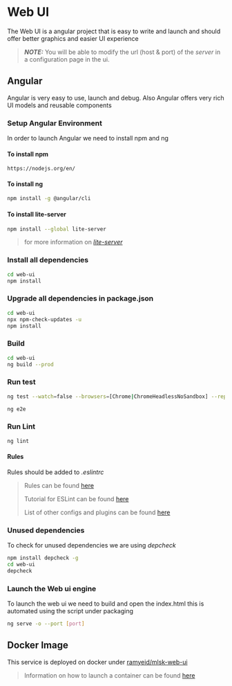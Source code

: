 # Web UI

The Web UI is a angular project that is easy to write and launch and should offer better graphics and easier UI experience

> **_NOTE:_**  You will be able to modify the url (host & port) of the *server* in a configuration page in the ui.

## Angular

Angular is very easy to use, launch and debug.
Also Angular offers very rich UI models and reusable components

### Setup Angular Environment

In order to launch Angular we need to install npm and ng

#### To install npm

```text
https://nodejs.org/en/
```

#### To install ng

```bash
npm install -g @angular/cli
```

#### To install lite-server

```bash
npm install --global lite-server
```

> for more information on [_lite-server_](https://www.npmjs.com/package/lite-server)

### Install all dependencies

```bash
cd web-ui
npm install
```

### Upgrade all dependencies in package.json

```bash
cd web-ui
npx npm-check-updates -u
npm install
```

### Build

```bash
cd web-ui
ng build --prod
```

### Run test

```bash
ng test --watch=false --browsers=[Chrome|ChromeHeadlessNoSandbox] --reporters=[junit|progress] --code-coverage 

ng e2e
```

### Run Lint

```bash
ng lint
```

#### Rules

Rules should be added to *.eslintrc*

> Rules can be found [here](https://eslint.org/docs/rules/)
>
> Tutorial for ESLint can be found [here](https://khalilstemmler.com/blogs/typescript/eslint-for-typescript/)
>
> List of other configs and plugins can be found [here](https://github.com/dustinspecker/awesome-eslint)

### Unused dependencies

To check for unused dependencies we are using *depcheck*

```bash
npm install depcheck -g
cd web-ui
depcheck
```

### Launch the Web ui engine

To launch the web ui we need to build and open the index.html this is automated using the script under packaging

```bash
ng serve -o --port [port]
```

## Docker Image

This service is deployed on docker under [ramyeid/mlsk-web-ui](https://hub.docker.com/repository/docker/ramyeid/mlsk-web-ui)

> Information on how to launch a container can be found [here](devops/scripts/Deployment.md)
